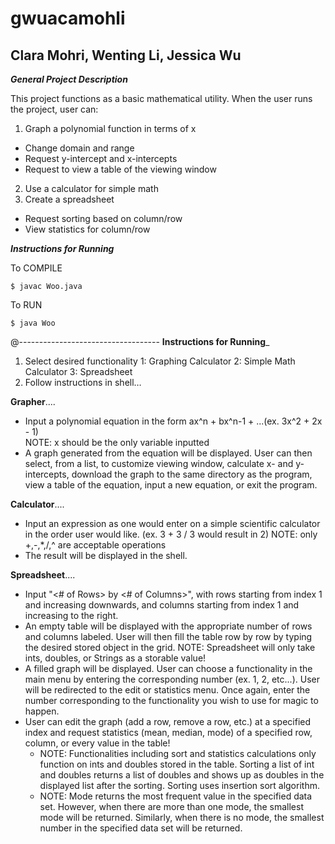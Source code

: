 ﻿# gwuacamohli
## Clara Mohri, Wenting Li, Jessica Wu

_**General Project Description**_

This project functions as a basic mathematical utility. When the user runs the project, user can: 
1. Graph a polynomial function in terms of x
  * Change domain and range
  * Request y-intercept and x-intercepts
  * Request to view a table of the viewing window
2. Use a calculator for simple math
3. Create a spreadsheet
  * Request sorting based on column/row
  * View statistics for column/row

_**Instructions for Running**_

To COMPILE
~~~~
$ javac Woo.java
~~~~
To RUN
~~~~
$ java Woo
~~~~
@-----------------------------------
 **Instructions for Running**_
1. Select desired functionality
	1: Graphing Calculator
	2: Simple Math Calculator
	3: Spreadsheet
2. Follow instructions in shell…  

**Grapher**....
* Input a polynomial equation in the form ax^n + bx^n-1 + ...(ex. 3x^2 + 2x - 1)  
   NOTE: x should be the only variable inputted
* A graph generated from the equation will be displayed. User can then select, from a list, to customize viewing window, calculate x- and y- intercepts, download the graph to the same directory as the program, view a table of the equation, input a new equation, or exit the program. 

**Calculator**....
* Input an expression as one would enter on a simple scientific calculator in the order user would like.
	   (ex. 3 + 3 / 3 would result in 2)
	NOTE: only +,-,*,/,^ are acceptable operations
*  The result will be displayed in the shell.

**Spreadsheet**....
* Input "<# of Rows> by <# of Columns>", with rows starting from index 1 and increasing downwards, and columns starting from index 1 and increasing to the right.
* An empty table will be displayed with the appropriate number of rows and columns labeled. User will then fill the table row by row by typing the desired stored object in the grid. 
    NOTE: Spreadsheet will only take ints, doubles, or Strings as a storable value!
* A filled graph will be displayed. User can choose a functionality in the main menu by entering the corresponding number (ex. 1, 2, etc...). User will be redirected to the edit or statistics menu. Once again, enter the number corresponding to the functionality you wish to use for magic to happen.
* User can edit the graph (add a row, remove a row, etc.) at a specified index and request statistics (mean, median, mode) of a specified row, column, or every value in the table!
    * NOTE: Functionalities including sort and statistics calculations only function on ints and doubles stored in the table. Sorting a list of int and doubles returns a list of doubles and shows up as doubles in the displayed list after the sorting. Sorting uses insertion sort algorithm.
    * NOTE: Mode returns the most frequent value in the specified data set. However, when there are more than one mode, the smallest mode will be returned. Similarly, when there is no mode, the smallest number in the specified data set will be returned.
